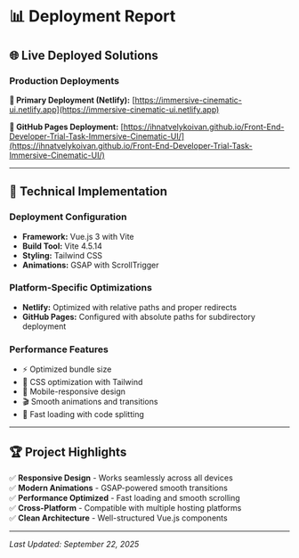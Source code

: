 # 📊 Deployment Report

## 🌐 Live Deployed Solutions

### Production Deployments

**🔗 Primary Deployment (Netlify):**
[https://immersive-cinematic-ui.netlify.app](https://immersive-cinematic-ui.netlify.app)

**🔗 GitHub Pages Deployment:**
[https://ihnatvelykoivan.github.io/Front-End-Developer-Trial-Task-Immersive-Cinematic-UI/](https://ihnatvelykoivan.github.io/Front-End-Developer-Trial-Task-Immersive-Cinematic-UI/)

---

## 🔧 Technical Implementation

### Deployment Configuration
- **Framework:** Vue.js 3 with Vite
- **Build Tool:** Vite 4.5.14
- **Styling:** Tailwind CSS
- **Animations:** GSAP with ScrollTrigger

### Platform-Specific Optimizations
- **Netlify:** Optimized with relative paths and proper redirects
- **GitHub Pages:** Configured with absolute paths for subdirectory deployment

### Performance Features
- ⚡ Optimized bundle size
- 🎨 CSS optimization with Tailwind
- 📱 Mobile-responsive design
- 🎬 Smooth animations and transitions
- 🚀 Fast loading with code splitting

---

## 🏆 Project Highlights

✅ **Responsive Design** - Works seamlessly across all devices  
✅ **Modern Animations** - GSAP-powered smooth transitions  
✅ **Performance Optimized** - Fast loading and smooth scrolling  
✅ **Cross-Platform** - Compatible with multiple hosting platforms  
✅ **Clean Architecture** - Well-structured Vue.js components  

---

*Last Updated: September 22, 2025*